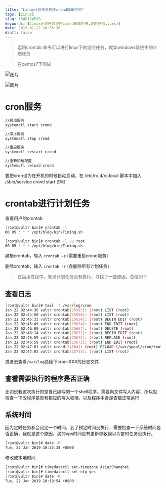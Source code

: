 ```yaml
---
title: "Linux计划任务程序crond简单应用"
tags: [Linux]
slug: 1548124598
keywords: [Linux计划任务程序crond简单应用,定时任务,Linux]
date: 2019-01-22 10:36:38
draft: false
---
```

> 运用crontab 命令可以进行linux下的定时任务，就如windows系统中的计划任务

>在centos7下测试

![图片](http://localhost:1313/images/Clip_20190122_102746.png)

![图片](https://xuziyan.ga/images/Clip_20190122_102746.png)

# cron服务

``` bash
//启动服务
systemctl start crond

//停止服务
systemctl stop crond

//重启服务
systemctl restart crond

//重新加载配置
systemctl reload crond 
```

要把cron设为在开机的时候自动启动，在 /etc/rc.d/rc.local 脚本中加入 /sbin/service crond start 即可


# crontab进行计划任务

查看用户的crontab
``` bash
[root@vultr bin]# crontab -l
00 05 * * * /opt/blog/bin/Timing.sh

[root@vultr bin]# crontab -l -u root
00 05 * * * /opt/blog/bin/Timing.sh
```

编辑crontab，输入 `crontab -e` (需要重启crond服务)


删除crontab，输入 `crontab -r` (会删除所有计划任务)

>在运用过程中，发现计划任务没有执行，寻找了一些原因，总结如下


## 查看日志
``` bash 
[root@vultr bin]# tail -f /var/log/cron
Jan 22 02:44:36 vultr crontab[25585]: (root) LIST (root)
Jan 22 02:44:50 vultr crontab[25598]: (root) LIST (root)
Jan 22 02:45:33 vultr crontab[25634]: (root) BEGIN EDIT (root)
Jan 22 02:45:49 vultr crontab[25634]: (root) END EDIT (root)
Jan 22 02:46:09 vultr crontab[25667]: (root) DELETE (root)
Jan 22 02:46:14 vultr crontab[25672]: (root) BEGIN EDIT (root)
Jan 22 02:46:59 vultr crontab[25672]: (root) REPLACE (root)
Jan 22 02:46:59 vultr crontab[25672]: (root) END EDIT (root)
Jan 22 02:47:01 vultr crond[24384]: (root) RELOAD (/var/spool/cron/root)
Jan 22 02:47:03 vultr crontab[25715]: (root) LIST (root)
```
或者去查看`/var/log`路径下cron-XXX的日志文件

## 查看需要执行的程序是否正确
 比如说我这次执行的是自己编写的一个shell程序，需要向文件写入内容，所以就检查一下改程序是否有相应的写入权限，以及程序本身是否能正常运行

## 系统时间
因为定时任务都会设定一个时间，到了预定时间没执行，需要检查一下系统时间是否正确，我就是这个原因，买的vps时间没有更新导致误以为定时任务没执行。
``` bash
[root@vultr bin]# date -R
Tue, 22 Jan 2019 10:55:34 +0800
```
修改成本地时间
``` bash
[root@vultr bin]# timedatectl set-timezone Asia/Shanghai
[root@vultr bin]# timedatectl set-ntp yes
[root@vultr bin]# date -R
Tue, 22 Jan 2019 10:19:54 +0800
```